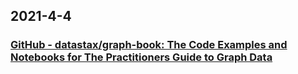 
## 2021-4-4

### [GitHub - datastax/graph-book: The Code Examples and Notebooks for The Practitioners Guide to Graph Data](https://github.com/datastax/graph-book)